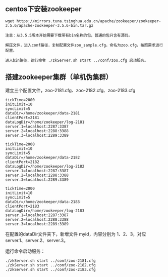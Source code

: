 ## centos下安装zookeeper

    wget https://mirrors.tuna.tsinghua.edu.cn/apache/zookeeper/zookeeper-3.5.6/apache-zookeeper-3.5.6-bin.tar.gz

    注意：从3.5.5版本开始需要下载带有bin名称的包，普通的包只含有源码。

    解压文件，进入conf路径，复制配置文件zoo_sample.cfg，命名为zoo.cfg，按照需求进行配置。

    进入bin路径，运行命令 ./zkServer.sh start ../conf/zoo.cfg 启动服务。

## 搭建zookeeper集群（单机伪集群）

建立三个配置文件，zoo-2181.cfg、zoo-2182.cfg、zoo-2183.cfg

    tickTime=2000
    initLimit=10
    syncLimit=5
    dataDir=/home/zookeeper/data-2181
    clientPort=2181
    dataLogDir=/home/zookeeper/log-2181
    server.1=localhost:2287:3387
    server.2=localhost:2288:3388
    server.3=localhost:2289:3389

    tickTime=2000
    initLimit=10
    syncLimit=5
    dataDir=/home/zookeeper/data-2182
    clientPort=2182
    dataLogDir=/home/zookeeper/log-2182
    server.1=localhost:2287:3387
    server.2=localhost:2288:3388
    server.3=localhost:2289:3389

    tickTime=2000
    initLimit=10
    syncLimit=5
    dataDir=/home/zookeeper/data-2183
    clientPort=2183
    dataLogDir=/home/zookeeper/log-2183
    server.1=localhost:2287:3387
    server.2=localhost:2288:3388
    server.3=localhost:2289:3389

在配置的dataDir文件夹下，新增文件 myid，内容分别为 1、2、3，对应 server.1、server.2、server.3。

运行命令启动服务：

    ./zkServer.sh start ../conf/zoo-2181.cfg
    ./zkServer.sh start ../conf/zoo-2182.cfg
    ./zkServer.sh start ../conf/zoo-2183.cfg






